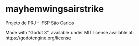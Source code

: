 ﻿# mayhemwingsairstrike
Projeto de PRJ - IFSP São Carlos

Made with "Godot 3", available under MIT license available at: https://godotengine.org/license
